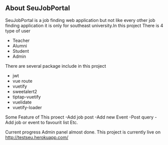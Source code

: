 
## About SeuJobPortal

SeuJobPortal is a job finding web application but not like every other job finding application it is only for southeast university.In this project There is 4 type of user 
- Teacher 
- Alumni
- Student 
- Admin

There are several package include in this project 

- jwt 
- vue route
- vuetify
- sweetalert2
- tiptap-vuetify
- vuelidate
- vuetify-loader

Some Feature of This proect
    -Add job post
    -Add new Event
    -Post query
    -Add job or event to favourit list
    Etc.

Current progress Admin panel almost done.
This project is currently live on http://testseu.herokuapp.com/
